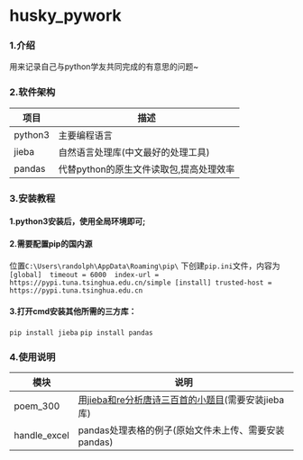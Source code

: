 <!--
 * @Author: randolph
 * @Date: 2020-06-01 23:55:30
 * @LastEditors: randolph
 * @LastEditTime: 2020-06-02 13:42:13
 * @version: 1.0
 * @Contact: cyg0504@outlook.com
 * @Descripttion: 
--> 
# husky_pywork

### 1.介绍
用来记录自己与python学友共同完成的有意思的问题~

### 2.软件架构

| 项目    | 描述                                    |
| ------- | --------------------------------------- |
| python3 | 主要编程语言                            |
| jieba   | 自然语言处理库(中文最好的处理工具)      |
| pandas  | 代替python的原生文件读取包,提高处理效率 |

### 3.安装教程
#### 1.python3安装后，使用全局环境即可;
#### 2.需要配置pip的国内源
位置`C:\Users\randolph\AppData\Roaming\pip\`
下创建`pip.ini`文件，内容为
`[global] 
timeout = 6000 
index-url = https://pypi.tuna.tsinghua.edu.cn/simple
[install]
trusted-host = https://pypi.tuna.tsinghua.edu.cn`
#### 3.打开cmd安装其他所需的三方库：
`pip install jieba`
`pip install pandas`

### 4.使用说明

| 模块         | 说明                                                         |
| ------------ | ------------------------------------------------------------ |
| poem_300     | [用jieba和re分析唐诗三百首的小题目](https://blog.csdn.net/qq_33997198/article/details/106493983)(需要安装jieba库) |
| handle_excel | pandas处理表格的例子(原始文件未上传、需要安装pandas)         |
